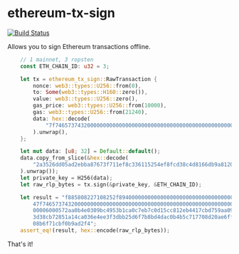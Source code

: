 # ethereum-tx-sign

[![Build Status](https://travis-ci.com/synlestidae/ethereum-tx-sign.svg?branch=master)](https://travis-ci.com/synlestidae/ethereum-tx-sign)

Allows you to sign Ethereum transactions offline.

```rust
    // 1 mainnet, 3 ropsten
    const ETH_CHAIN_ID: u32 = 3;

    let tx = ethereum_tx_sign::RawTransaction {
        nonce: web3::types::U256::from(0),
        to: Some(web3::types::H160::zero()),
        value: web3::types::U256::zero(),
        gas_price: web3::types::U256::from(10000),
        gas: web3::types::U256::from(21240),
        data: hex::decode(
            "7f7465737432000000000000000000000000000000000000000000000000000000600057"
        ).unwrap(),
    };

    let mut data: [u8; 32] = Default::default();
    data.copy_from_slice(&hex::decode(
        "2a3526dd05ad2ebba87673f711ef8c336115254ef8fcd38c4d8166db9a8120e4"
    ).unwrap());
    let private_key = H256(data);
    let raw_rlp_bytes = tx.sign(&private_key, &ETH_CHAIN_ID);

    let result = "f885808227108252f894000000000000000000000000000000000000000080a\
        47f746573743200000000000000000000000000000000000000000000000000\
        00006000572aa0b4e0309bc4953b1ca0c7eb7c0d15cc812eb4417cbd759aa09\
        3d38cb72851a14ca036e4ee3f3dbb25d6f7b8bd4dac0b4b5c717708d20ae6ff\
        08b6f71cbf0b9ad2f4";
    assert_eq!(result, hex::encode(raw_rlp_bytes));
```

That's it!
